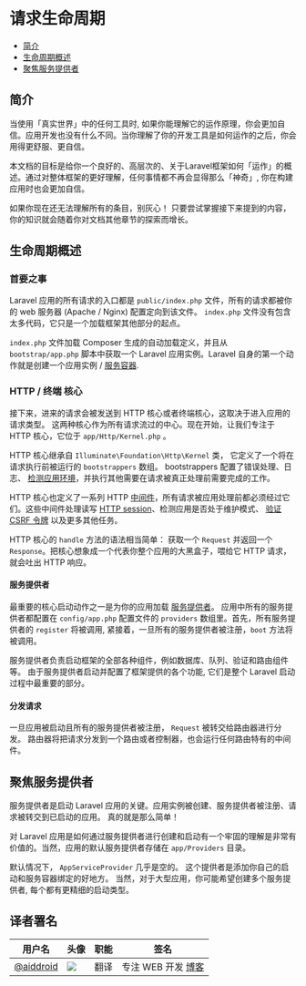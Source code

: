 # 请求生命周期

- [简介](#introduction)
- [生命周期概述](#lifecycle-overview)
- [聚焦服务提供者](#focus-on-service-providers)

<a name="introduction"></a>
## 简介

当使用「真实世界」中的任何工具时, 如果你能理解它的运作原理，你会更加自信。应用开发也没有什么不同。当你理解了你的开发工具是如何运作的之后，你会用得更舒服、更自信。

本文档的目标是给你一个良好的、高层次的、关于Laravel框架如何「运作」的概述。通过对整体框架的更好理解，任何事情都不再会显得那么「神奇」, 你在构建应用时也会更加自信。

如果你现在还无法理解所有的条目，别灰心！ 只要尝试掌握接下来提到的内容，你的知识就会随着你对文档其他章节的探索而增长。

<a name="lifecycle-overview"></a>
## 生命周期概述

### 首要之事

Laravel 应用的所有请求的入口都是 `public/index.php` 文件，所有的请求都被你的 web 服务器 (Apache / Nginx) 配置定向到该文件。 `index.php` 文件没有包含太多代码，它只是一个加载框架其他部分的起点。

 `index.php` 文件加载 Composer 生成的自动加载定义，并且从 `bootstrap/app.php` 脚本中获取一个 Laravel 应用实例。Laravel 自身的第一个动作就是创建一个应用实例 / [服务容器](/docs/{{version}}/container).

### HTTP / 终端  核心

接下来，进来的请求会被发送到 HTTP 核心或者终端核心，这取决于进入应用的请求类型。 这两种核心作为所有请求流过的中心。现在开始，让我们专注于 HTTP 核心，它位于 `app/Http/Kernel.php` 。

HTTP 核心继承自 `Illuminate\Foundation\Http\Kernel` 类， 它定义了一个将在请求执行前被运行的 `bootstrappers` 数组。 bootstrappers 配置了错误处理、日志、 [检测应用环境](/docs/{{version}}/installation#environment-configuration)，并执行其他需要在请求被真正处理前需要完成的工作。

HTTP 核心也定义了一系列 HTTP [中间件](/docs/{{version}}/middleware)，所有请求被应用处理前都必须经过它们。这些中间件处理读写 [HTTP session](/docs/{{version}}/session)、检测应用是否处于维护模式、 [验证 CSRF 令牌](/docs/{{version}}/routing#csrf-protection) 以及更多其他任务。

HTTP 核心的 `handle` 方法的语法相当简单： 获取一个 `Request` 并返回一个 `Response`。把核心想象成一个代表你整个应用的大黑盒子，喂给它 HTTP 请求，就会吐出 HTTP 响应。

#### 服务提供者

最重要的核心启动动作之一是为你的应用加载 [服务提供者](/docs/{{version}}/providers)。 应用中所有的服务提供者都配置在 `config/app.php` 配置文件的 `providers` 数组里。首先，所有服务提供者的 `register` 将被调用, 紧接着，一旦所有的服务提供者被注册，`boot` 方法将被调用。

服务提供者负责启动框架的全部各种组件，例如数据库、队列、验证和路由组件等。 由于服务提供者启动并配置了框架提供的各个功能, 它们是整个 Laravel 启动过程中最重要的部分。

#### 分发请求

一旦应用被启动且所有的服务提供者被注册， `Request` 被转交给路由器进行分发。 路由器将把请求分发到一个路由或者控制器，也会运行任何路由特有的中间件。

<a name="focus-on-service-providers"></a>
## 聚焦服务提供者

服务提供者是启动 Laravel 应用的关键。应用实例被创建、服务提供者被注册、请求被转交到已启动的应用。 真的就是那么简单！

对 Laravel 应用是如何通过服务提供者进行创建和启动有一个牢固的理解是非常有价值的。当然，应用的默认服务提供者存储在 `app/Providers` 目录。

默认情况下， `AppServiceProvider` 几乎是空的。 这个提供者是添加你自己的启动和服务容器绑定的好地方。 当然，对于大型应用，你可能希望创建多个服务提供者, 每个都有更精细的启动类型。

## 译者署名
| 用户名 | 头像 | 职能 | 签名 |
|---|---|---|---|
| [@aiddroid](https://weibo.com/aiddroid) | <img class="avatar-66 rm-style" src="https://avatars2.githubusercontent.com/u/3241146?v=3&s=100">  |  翻译  | 专注 WEB 开发 [博客](https://aiddroid.com) |